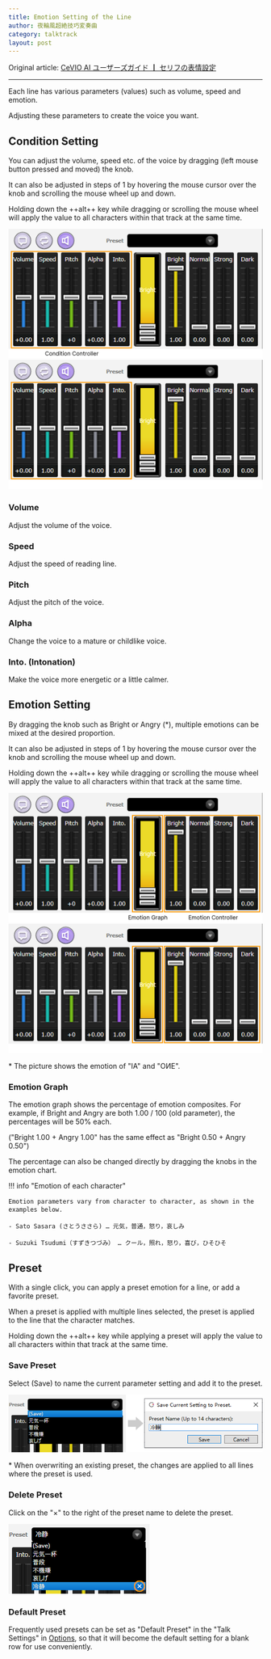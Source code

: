 ```yaml
---
title: Emotion Setting of the Line
author: 夜輪風超絶技巧変奏曲
category: talktrack
layout: post
---
```

Original article: [CeVIO AI ユーザーズガイド ┃ セリフの表情設定](https://cevio.jp/guide/cevio_ai/talktrack/talk_05/)

---

Each line has various parameters (values) such as volume, speed and emotion.

Adjusting these parameters to create the voice you want.

## Condition Setting

You can adjust the volume, speed etc. of the voice by dragging (left mouse button pressed and moved) the knob.

It can also be adjusted in steps of 1 by hovering the mouse cursor over the knob and scrolling the mouse wheel up and down.

Holding down the ++alt++ key while dragging or scrolling the mouse wheel will apply the value to all characters within that track at the same time.

![condition controller](images/talk_05_1.png#only-light)
![condition controller](images/talk_05_1_dark.png#only-dark)

### Volume

Adjust the volume of the voice.

### Speed

Adjust the speed of reading line.

### Pitch

Adjust the pitch of the voice.

### Alpha

Change the voice to a mature or childlike voice.

### Into. (Intonation)

Make the voice more energetic or a little calmer.

## Emotion Setting

By dragging the knob such as Bright or Angry (*), multiple emotions can be mixed at the desired proportion.

It can also be adjusted in steps of 1 by hovering the mouse cursor over the knob and scrolling the mouse wheel up and down.

Holding down the ++alt++ key while dragging or scrolling the mouse wheel will apply the value to all characters within that track at the same time.

![emotion controller](images/talk_05_2.png#only-light)
![emotion controller](images/talk_05_2_dark.png#only-dark)

\* The picture shows the emotion of "IA" and "OИE".

### Emotion Graph

The emotion graph shows the percentage of emotion composites. For example, if Bright and Angry are both 1.00 / 100 (old parameter), the percentages will be 50% each.

("Bright 1.00 + Angry 1.00" has the same effect as "Bright 0.50 + Angry 0.50")

The percentage can also be changed directly by dragging the knobs in the emotion chart.

!!! info "Emotion of each character"
    
    Emotion parameters vary from character to character, as shown in the examples below.

    - Sato Sasara (さとうささら) … 元気，普通，怒り，哀しみ

    - Suzuki Tsudumi（すずきつづみ） … クール，照れ，怒り，喜び，ひそひそ

## Preset

With a single click, you can apply a preset emotion for a line, or add a favorite preset.

When a preset is applied with multiple lines selected, the preset is applied to the line that the character matches.

Holding down the ++alt++ key while applying a preset will apply the value to all characters within that track at the same time.

### Save Preset

Select (Save) to name the current parameter setting and add it to the preset.

![save preset](images/talk_05_3.png)

\* When overwriting an existing preset, the changes are applied to all lines where the preset is used.

### Delete Preset

Click on the "×" to the right of the preset name to delete the preset.

![delete preset](images/talk_05_4.png)

### Default Preset

Frequently used presets can be set as "Default Preset" in the "Talk Settings" in [Options](option/index.md), so that it will become the default setting for a blank row for use conveniently.
